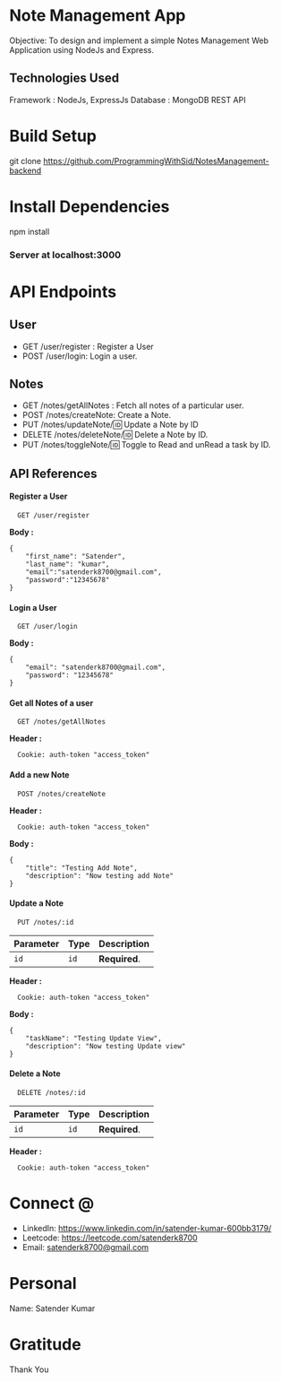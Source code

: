 # Note Management App

Objective: To design and implement a simple Notes Management Web Application using NodeJs and Express.

## Technologies Used
Framework : NodeJs, ExpressJs
Database : MongoDB
REST API

# Build Setup

git clone https://github.com/ProgrammingWithSid/NotesManagement-backend
# Install Dependencies
npm install

### Server at localhost:3000

# API Endpoints

## User
* GET /user/register : Register a User
* POST /user/login: Login a user.


## Notes

* GET /notes/getAllNotes : Fetch all notes of a particular user.
* POST /notes/createNote: Create a Note.
* PUT /notes/updateNote/:id: Update a Note by ID
* DELETE /notes/deleteNote/:id: Delete a Note by ID.
* PUT /notes/toggleNote/:id: Toggle to Read and unRead a task by ID.

## API References

#### Register a User


```http
  GET /user/register
```

**Body :**
```
{
    "first_name": "Satender",
    "last_name": "kumar",
    "email":"satenderk8700@gmail.com",
    "password":"12345678"
}
```

#### Login a User


```http
  GET /user/login
```

**Body :**
```
{
    "email": "satenderk8700@gmail.com",
    "password": "12345678"
}
```

#### Get all Notes of a user

```http
  GET /notes/getAllNotes
```

**Header :** 
```
  Cookie: auth-token "access_token"
```


#### Add a new Note

```http
  POST /notes/createNote
```

**Header :** 
```
  Cookie: auth-token "access_token"
```


**Body :**
```
{
    "title": "Testing Add Note",
    "description": "Now testing add Note"
}
```

#### Update a Note

```http
  PUT /notes/:id
```

| Parameter | Type     | Description                       |
| :-------- | :------- | :-------------------------------- |
| `id`      | `id`     | **Required**. |


**Header :** 
```
  Cookie: auth-token "access_token"
```

**Body :**
```
{
    "taskName": "Testing Update View",
    "description": "Now testing Update view"
}
```

#### Delete a Note

```http
  DELETE /notes/:id
```

| Parameter | Type     | Description                       |
| :-------- | :------- | :-------------------------------- |
| `id`      | `id` | **Required**. |

**Header :** 
```
  Cookie: auth-token "access_token"
```


# Connect @
* LinkedIn: https://www.linkedin.com/in/satender-kumar-600bb3179/
* Leetcode: https://leetcode.com/satenderk8700
* Email: satenderk8700@gmail.com   

# Personal
Name: Satender Kumar  

# Gratitude
Thank You
